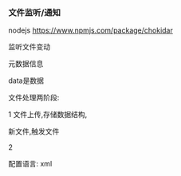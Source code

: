 
### 文件监听/通知 ###

nodejs https://www.npmjs.com/package/chokidar

监听文件变动

元数据信息

data是数据

文件处理两阶段:

1 文件上传,存储数据结构,

新文件,触发文件

2 



配置语言:
xml












